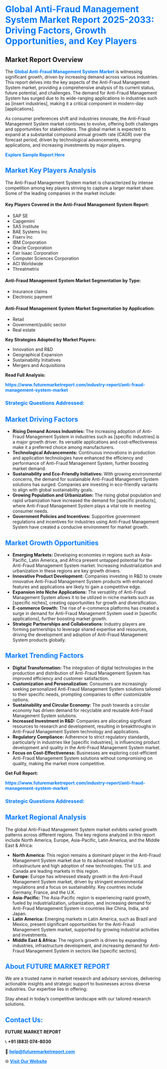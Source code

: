 <h1 style="color: #007BFF;">Global Anti-Fraud Management System Market Report 2025-2033: Driving Factors, Growth Opportunities, and Key Players</h1>

<section id="overview">
<h2>Market Report Overview</h2>
<p>The <a href="https://www.futuremarketreport.com/industry-report/anti-fraud-management-system-market" style="color: #007BFF; text-decoration: none;"><strong>Global Anti-Fraud Management System Market</strong></a> is witnessing significant growth, driven by increasing demand across various industries. This report delves into the key aspects of the Anti-Fraud Management System market, providing a comprehensive analysis of its current status, future potential, and challenges. The demand for Anti-Fraud Management System has surged due to its wide-ranging applications in industries such as [insert industries], making it a critical component in modern-day [applications].</p>
<p>As consumer preferences shift and industries innovate, the Anti-Fraud Management System market continues to evolve, offering both challenges and opportunities for stakeholders. The global market is expected to expand at a substantial compound annual growth rate (CAGR) over the forecast period, driven by technological advancements, emerging applications, and increasing investments by major players.</p>
</section>

<section id="overview">
<p><a href="https://www.futuremarketreport.com/request-sample/reportId=42365" style="color: #007BFF; text-decoration: none;"><strong>Explore Sample Report Here</strong></a></p>
</section>

<section id="key-players">
<h2 style="color: #007BFF;">Market Key Players Analysis</h2>
<p>The Anti-Fraud Management System market is characterized by intense competition among key players striving to capture a larger market share. Some of the leading companies in the market include:</p>
<h4>Key Players Covered in the Anti-Fraud Management System Report:</h4>
<ul><li>SAP SE</li><li>Capgemini</li><li>SAS Institute</li><li>BAE Systems Inc</li><li>Fiserv Inc</li><li>IBM Corporation</li><li>Oracle Corporation</li><li>Fair Isaac Corporation</li><li>Computer Sciences Corporation</li><li>ACI Worldwide</li><li>Threatmetrix</li></ul>
<h4>Anti-Fraud Management System Market Segmentation by Type:</h4>
<ul><li>Insurance claims</li><li>Electronic payment</li></ul>

<h4>Anti-Fraud Management System Market Segmentation by Application:</h4>
<ul><li>Retail</li><li>Government/public sector</li><li>Real estate</li></ul>
<p><strong>Key Strategies Adopted by Market Players:</strong></p>
<ul>
<li>Innovation and R&D</li>
<li>Geographical Expansion</li>
<li>Sustainability Initiatives</li>
<li>Mergers and Acquisitions</li>
</ul>
</section>

<section>
<p><strong>Read Full Analysis: </strong></p><a href="https://www.futuremarketreport.com/industry-report/anti-fraud-management-system-market" style="color: #007BFF; text-decoration: none;"><strong>https://www.futuremarketreport.com/industry-report/anti-fraud-management-system-market</strong></a>
<h3 style="color: #007BFF;">Strategic Questions Addressed:</h3>
</section>

<section id="driving-factors">
<h2 style="color: #007BFF;">Market Driving Factors</h2>
<ul>
<li><strong>Rising Demand Across Industries:</strong> The increasing adoption of Anti-Fraud Management System in industries such as [specific industries] is a major growth driver. Its versatile applications and cost-effectiveness make it a preferred choice among manufacturers.</li>
<li><strong>Technological Advancements:</strong> Continuous innovations in production and application technologies have enhanced the efficiency and performance of Anti-Fraud Management System, further boosting market demand.</li>
<li><strong>Sustainability and Eco-Friendly Initiatives:</strong> With growing environmental concerns, the demand for sustainable Anti-Fraud Management System solutions has surged. Companies are investing in eco-friendly variants to align with global sustainability goals.</li>
<li><strong>Growing Population and Urbanization:</strong> The rising global population and rapid urbanization have increased the demand for [specific products], where Anti-Fraud Management System plays a vital role in meeting consumer needs.</li>
<li><strong>Government Policies and Incentives:</strong> Supportive government regulations and incentives for industries using Anti-Fraud Management System have created a conducive environment for market growth.</li>
</ul>
</section>

<section id="growth-opportunities">
<h2 style="color: #007BFF;">Market Growth Opportunities</h2>
<ul>
<li><strong>Emerging Markets:</strong> Developing economies in regions such as Asia-Pacific, Latin America, and Africa present untapped potential for the Anti-Fraud Management System market. Increasing industrialization and urbanization in these regions are key growth drivers.</li>
<li><strong>Innovative Product Development:</strong> Companies investing in R&D to create innovative Anti-Fraud Management System products with enhanced features and applications are likely to gain a competitive edge.</li>
<li><strong>Expansion into Niche Applications:</strong> The versatility of Anti-Fraud Management System allows it to be utilized in niche markets such as [specific niches], creating opportunities for growth and diversification.</li>
<li><strong>E-commerce Growth:</strong> The rise of e-commerce platforms has created a surge in demand for Anti-Fraud Management System used in [specific applications], further boosting market growth.</li>
<li><strong>Strategic Partnerships and Collaborations:</strong> Industry players are forming partnerships to leverage shared expertise and resources, driving the development and adoption of Anti-Fraud Management System products globally.</li>
</ul>
</section>

<section id="trending-factors">
<h2 style="color: #007BFF;">Market Trending Factors</h2>
<ul>
<li><strong>Digital Transformation:</strong> The integration of digital technologies in the production and distribution of Anti-Fraud Management System has improved efficiency and customer satisfaction.</li>
<li><strong>Customization and Personalization:</strong> Consumers are increasingly seeking personalized Anti-Fraud Management System solutions tailored to their specific needs, prompting companies to offer customizable options.</li>
<li><strong>Sustainability and Circular Economy:</strong> The push towards a circular economy has driven demand for recyclable and reusable Anti-Fraud Management System solutions.</li>
<li><strong>Increased Investment in R&D:</strong> Companies are allocating significant resources to research and development, resulting in breakthroughs in Anti-Fraud Management System technology and applications.</li>
<li><strong>Regulatory Compliance:</strong> Adherence to strict regulatory standards, particularly in industries like [specific industries], is influencing product development and quality in the Anti-Fraud Management System market.</li>
<li><strong>Focus on Cost-Effectiveness:</strong> Businesses are exploring cost-efficient Anti-Fraud Management System solutions without compromising on quality, making the market more competitive.</li>
</ul>
</section>

<section>
<p><strong>Get Full Report: </strong></p><a href="https://www.futuremarketreport.com/industry-report/anti-fraud-management-system-market" style="color: #007BFF; text-decoration: none;"><strong>https://www.futuremarketreport.com/industry-report/anti-fraud-management-system-market</strong></a>
<h3 style="color: #007BFF;">Strategic Questions Addressed:</h3>
</section>


<section id="regional-analysis">
<h2 style="color: #007BFF;">Market Regional Analysis</h2>
<p>The global Anti-Fraud Management System market exhibits varied growth patterns across different regions. The key regions analyzed in this report include North America, Europe, Asia-Pacific, Latin America, and the Middle East & Africa:</p>
<ul>
<li><strong>North America:</strong> This region remains a dominant player in the Anti-Fraud Management System market due to its advanced industrial infrastructure and high adoption of new technologies. The U.S. and Canada are leading markets in this region.</li>
<li><strong>Europe:</strong> Europe has witnessed steady growth in the Anti-Fraud Management System market, driven by stringent environmental regulations and a focus on sustainability. Key countries include Germany, France, and the U.K.</li>
<li><strong>Asia-Pacific:</strong> The Asia-Pacific region is experiencing rapid growth, fueled by industrialization, urbanization, and increasing demand for Anti-Fraud Management System in countries like China, India, and Japan.</li>
<li><strong>Latin America:</strong> Emerging markets in Latin America, such as Brazil and Mexico, present significant opportunities for the Anti-Fraud Management System market, supported by growing industrial activities and investments.</li>
<li><strong>Middle East & Africa:</strong> The region’s growth is driven by expanding industries, infrastructure development, and increasing demand for Anti-Fraud Management System in sectors like [specific sectors].</li>
</ul>
</section>

<footer>
<h2 style="color: #007BFF;">About FUTURE MARKET REPORT</h2>
<p>We are a trusted name in market research and advisory services, delivering actionable insights and strategic support to businesses across diverse industries. Our expertise lies in offering:</p>

<p>Stay ahead in today’s competitive landscape with our tailored research solutions.</p>

<h2 style="color: #007BFF;">Contact Us:</h2>
<p><strong>FUTURE MARKET REPORT</strong></p>
<p>📞 <strong>+91 (883) 074-8030</strong></p>
<p>📧 <strong><a href="mailto:help@futuremarketreport.com" style="color: #007BFF;">help@futuremarketreport.com</a></strong></p>
<p>🌐 <strong><a href="https://www.futuremarketreport.com/" style="color: #007BFF;">Visit Our Website</a></strong></p>
</footer>